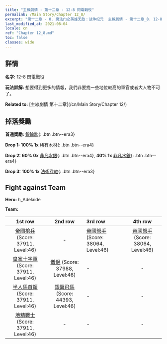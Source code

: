 ```yaml
---
title: "主線劇情 - 第十二章 - 12-8 閃電戰役"
permalink: /Main Story/Chapter 12_8/
excerpt: "第十二章 - 8. 魔法门之英雄无敌：战争纪元  主線劇情 - 第十二章_8. 12-8 閃電戰役"
last_modified_at: 2021-08-04
locale: cn
ref: "Chapter 12_8.md"
toc: false
classes: wide
---
```


## 詳情

 **名字:** 12-8 閃電戰役

 **玩法詳解:** 想要得到更多的情報，我們非要找一些地位較高的軍官或者大人物不可了。

 **Related to:** [主線劇情 第十二章](/cn/Main Story/Chapter 12/)

## 掉落獎勵

 **首通獎勵:** [銀鑰匙](/cn/Items/con_693/){: .btn .btn--era3}

 **Drop 1:** **100% 1x** [稀有木材](/cn/Items/mat_41/){: .btn .btn--era4}

 **Drop 2:** **60% 0x** [非凡水銀](/cn/Items/mat_35/){: .btn .btn--era4}, **40% 1x** [非凡水銀](/cn/Items/mat_35/){: .btn .btn--era4}

 **Drop 3:** **100% 1x** [法術卷軸](/cn/Items/con_694/){: .btn .btn--era3}


## Fight against Team
 **Hero:** h_Adelaide

 **Team:**


  | 1st row | 2nd row | 3rd row | 4th row |
  |:----:|:----:|:----|:----:|
  | [帝國槍兵](/cn/units/Pikeman/) (Score: 37911, Level:46)  | - | [帝國弩手](/cn/units/Marksman/) (Score: 38064, Level:46)  | [帝國弩手](/cn/units/Marksman/) (Score: 38064, Level:46)  |
  | [皇家十字軍](/cn/units/Swordsman/) (Score: 37911, Level:46)  | [僧侶](/cn/units/Monk/) (Score: 37988, Level:46)  | - | - |
  | [半人馬首領](/cn/units/Centaur/) (Score: 37911, Level:46)  | [銀翼飛馬](/cn/units/Pegasus/) (Score: 44393, Level:46)  | - | - |
  | [地精戰士](/cn/units/Goblin/) (Score: 37911, Level:46)  | - | - | - |


